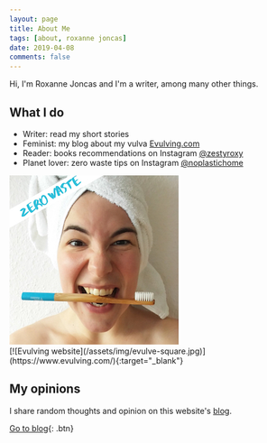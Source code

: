 ```yaml
---
layout: page
title: About Me
tags: [about, roxanne joncas]
date: 2019-04-08
comments: false
---
```


Hi, I'm Roxanne Joncas and I'm a writer, among many other things.

## What I do
* Writer: read my short stories
* Feminist: my blog about my vulva <a href="https://www.instagram.com/evulving/">Evulving.com</a>
* Reader: books recommendations on Instagram <a href="https://www.instagram.com/zestyroxy/">@zestyroxy</a>
* Planet lover: zero waste tips on Instagram <a href="https://www.instagram.com/noplastichome/">@noplastichome</a>

<div class="container">
  <div class="row">
    <div class="col-sm">
      <a target="_blank" href="https://www.instagram.com/noplastichome/"><img src="/assets/img/zerowaste-square.jpg"></a>
    </div>
    <div class="col-sm">
      [![Evulving website](/assets/img/evulve-square.jpg)](https://www.evulving.com/){:target="_blank"}
    </div>
  </div>
</div>

## My opinions

I share random thoughts and opinion on this website's [blog](https://roxannejoncas.com/posts/).

[Go to blog](https://roxannejoncas.com/posts/){: .btn}
